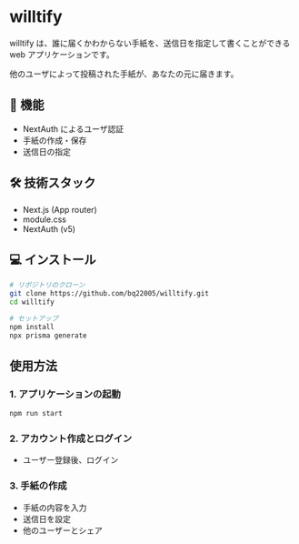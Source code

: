 # willtify

willtify は、誰に届くかわからない手紙を、送信日を指定して書くことができる web アプリケーションです。

他のユーザによって投稿された手紙が、あなたの元に届きます。

## 🚀 機能

- NextAuth によるユーザ認証
- 手紙の作成・保存
- 送信日の指定

## 🛠 技術スタック

- Next.js (App router)
- module.css
- NextAuth (v5)

## 💻 インストール

```sh
# リポジトリのクローン
git clone https://github.com/bq22005/willtify.git
cd willtify

# セットアップ
npm install
npx prisma generate
```

## 使用方法

### 1. アプリケーションの起動

```sh
npm run start
```

### 2. アカウント作成とログイン

- ユーザー登録後、ログイン

### 3. 手紙の作成

- 手紙の内容を入力
- 送信日を設定
- 他のユーザーとシェア
